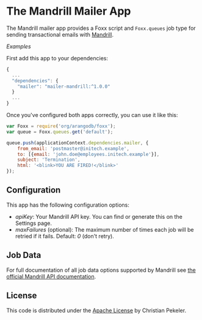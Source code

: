 # The Mandrill Mailer App

The Mandrill mailer app provides a Foxx script and `Foxx.queues` job type for sending transactional emails with [Mandrill](https://mandrill.com/).

*Examples*

First add this app to your dependencies:

```js
{
  ...
  "dependencies": {
    "mailer": "mailer-mandrill:^1.0.0"
  }
  ...
}
```

Once you've configured both apps correctly, you can use it like this:

```js
var Foxx = require('org/arangodb/foxx');
var queue = Foxx.queues.get('default');

queue.push(applicationContext.dependencies.mailer, {
    from_email: 'postmaster@initech.example',
    to: [{email: 'john.doe@employees.initech.example'}],
    subject: 'Termination',
    html: '<blink>YOU ARE FIRED!</blink>'
});
```

## Configuration

This app has the following configuration options:

* *apiKey*: Your Mandrill API key. You can find or generate this on the Settings page.
* *maxFailures* (optional): The maximum number of times each job will be retried if it fails. Default: *0* (don't retry).

## Job Data

For full documentation of all job data options supported by Mandrill see [the official Mandrill API documentation](https://mandrillapp.com/api/docs/messages.JSON.html).

## License

This code is distributed under the [Apache License](http://www.apache.org/licenses/LICENSE-2.0) by Christian Pekeler.
